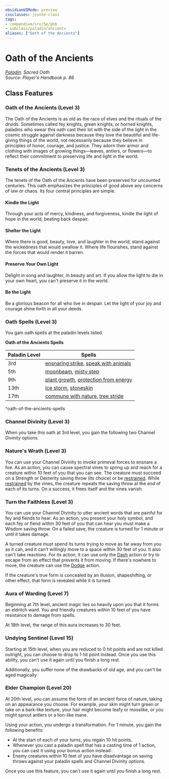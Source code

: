 ```yaml
---
obsidianUIMode: preview
cssclasses: json5e-class
tags:
- compendium/src/5e/phb
- subclass/paladin/ancients
aliases: ["Oath of the Ancients"]
---
```

# Oath of the Ancients
*[Paladin](paladin.md): Sacred Oath*  
*Source: Player's Handbook p. 86*  


## Class Features

### Oath of the Ancients (Level 3)

The Oath of the Ancients is as old as the race of elves and the rituals of the druids. Sometimes called fey knights, green knights, or horned knights, paladins who swear this oath cast their lot with the side of the light in the cosmic struggle against darkness because they love the beautiful and life-giving things of the world, not necessarily because they believe in principles of honor, courage, and justice. They adorn their armor and clothing with images of growing things—leaves, antlers, or flowers—to reflect their commitment to preserving life and light in the world.

### Tenets of the Ancients (Level 3)

The tenets of the Oath of the Ancients have been preserved for uncounted centuries. This oath emphasizes the principles of good above any concerns of law or chaos. Its four central principles are simple.

#### Kindle the Light

Through your acts of mercy, kindness, and forgiveness, kindle the light of hope in the world, beating back despair.

#### Shelter the Light

Where there is good, beauty, love, and laughter in the world, stand against the wickedness that would swallow it. Where life flourishes, stand against the forces that would render it barren.

#### Preserve Your Own Light

Delight in song and laughter, in beauty and art. If you allow the light to die in your own heart, you can't preserve it in the world.

#### Be the Light

Be a glorious beacon for all who live in despair. Let the light of your joy and courage shine forth in all your deeds.

### Oath Spells (Level 3)

You gain oath spells at the paladin levels listed.

**Oath of the Ancients Spells**

| Paladin Level | Spells |
|---------------|--------|
| 3rd | [ensnaring strike](Mechanics/spells/ensnaring-strike.md), [speak with animals](Mechanics/spells/speak-with-animals.md) |
| 5th | [moonbeam](Mechanics/spells/moonbeam.md), [misty step](Mechanics/spells/misty-step.md) |
| 9th | [plant growth](Mechanics/spells/plant-growth.md), [protection from energy](Mechanics/spells/protection-from-energy.md) |
| 13th | [ice storm](Mechanics/spells/ice-storm.md), [stoneskin](Mechanics/spells/stoneskin.md) |
| 17th | [commune with nature](Mechanics/spells/commune-with-nature.md), [tree stride](Mechanics/spells/tree-stride.md) |
^oath-of-the-ancients-spells

### Channel Divinity (Level 3)

When you take this oath at 3rd level, you gain the following two Channel Divinity options.

### Nature's Wrath (Level 3)

You can use your Channel Divinity to invoke primeval forces to ensnare a foe. As an action, you can cause spectral vines to spring up and reach for a creature within 10 feet of you that you can see. The creature must succeed on a Strength or Dexterity saving throw (its choice) or be [restrained](Mechanics/Rules/conditions.md#Restrained). While [restrained](Mechanics/Rules/conditions.md#Restrained) by the vines, the creature repeats the saving throw at the end of each of its turns. On a success, it frees itself and the vines vanish.

### Turn the Faithless (Level 3)

You can use your Channel Divinity to utter ancient words that are painful for fey and fiends to hear. As an action, you present your holy symbol, and each fey or fiend within 30 feet of you that can hear you must make a Wisdom saving throw. On a failed save, the creature is turned for 1 minute or until it takes damage.

A turned creature must spend its turns trying to move as far away from you as it can, and it can't willingly move to a space within 30 feet of you. It also can't take reactions. For its action, it can use only the [Dash](Mechanics/Rules/actions.md#Dash) action or try to escape from an effect that prevents it from moving. If there's nowhere to move, the creature can use the [Dodge](Mechanics/Rules/actions.md#Dodge) action.

If the creature's true form is concealed by an illusion, shapeshifting, or other effect, that form is revealed while it is turned.

### Aura of Warding (Level 7)

Beginning at 7th level, ancient magic lies so heavily upon you that it forms an eldritch ward. You and friendly creatures within 10 feet of you have resistance to damage from spells.

At 18th level, the range of this aura increases to 30 feet.

### Undying Sentinel (Level 15)

Starting at 15th level, when you are reduced to 0 hit points and are not killed outright, you can choose to drop to 1 hit point instead. Once you use this ability, you can't use it again until you finish a long rest.

Additionally, you suffer none of the drawbacks of old age, and you can't be aged magically.

### Elder Champion (Level 20)

At 20th level, you can assume the form of an ancient force of nature, taking on an appearance you choose. For example, your skin might turn green or take on a bark-like texture, your hair might become leafy or mosslike, or you might sprout antlers or a lion-like mane.

Using your action, you undergo a transformation. For 1 minute, you gain the following benefits:

- At the start of each of your turns, you regain 10 hit points.  
- Whenever you cast a paladin spell that has a casting time of 1 action, you can cast it using your bonus action instead.  
- Enemy creatures within 10 feet of you have disadvantage on saving throws against your paladin spells and Channel Divinity options.  

Once you use this feature, you can't use it again until you finish a long rest.